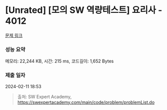 # [Unrated] [모의 SW 역량테스트] 요리사 - 4012 

[문제 링크](https://swexpertacademy.com/main/code/problem/problemDetail.do?contestProbId=AWIeUtVakTMDFAVH) 

### 성능 요약

메모리: 22,244 KB, 시간: 215 ms, 코드길이: 1,652 Bytes

### 제출 일자

2024-02-11 18:53



> 출처: SW Expert Academy, https://swexpertacademy.com/main/code/problem/problemList.do